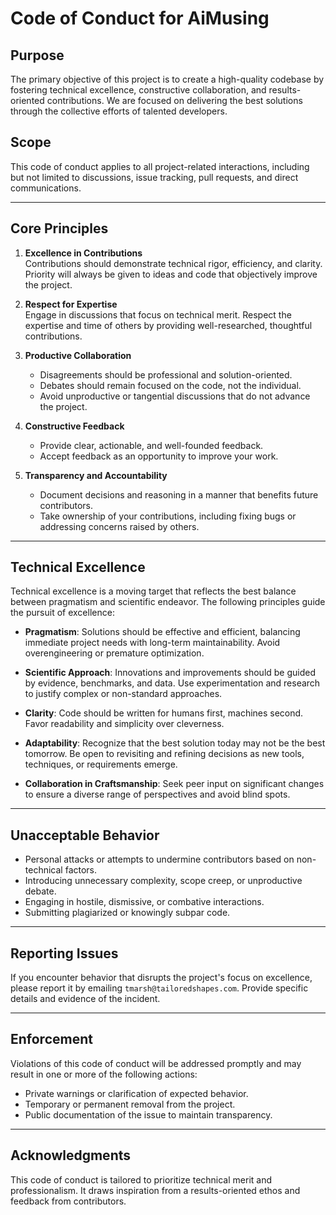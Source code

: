# Code of Conduct for AiMusing

## Purpose

The primary objective of this project is to create a high-quality codebase by fostering technical excellence, constructive collaboration, and results-oriented contributions. We are focused on delivering the best solutions through the collective efforts of talented developers.

## Scope

This code of conduct applies to all project-related interactions, including but not limited to discussions, issue tracking, pull requests, and direct communications.

---

## Core Principles

1. **Excellence in Contributions**  
   Contributions should demonstrate technical rigor, efficiency, and clarity. Priority will always be given to ideas and code that objectively improve the project.

2. **Respect for Expertise**  
   Engage in discussions that focus on technical merit. Respect the expertise and time of others by providing well-researched, thoughtful contributions.

3. **Productive Collaboration**

    - Disagreements should be professional and solution-oriented.
    - Debates should remain focused on the code, not the individual.
    - Avoid unproductive or tangential discussions that do not advance the project.

4. **Constructive Feedback**

    - Provide clear, actionable, and well-founded feedback.
    - Accept feedback as an opportunity to improve your work.

5. **Transparency and Accountability**
    - Document decisions and reasoning in a manner that benefits future contributors.
    - Take ownership of your contributions, including fixing bugs or addressing concerns raised by others.

---

## Technical Excellence

Technical excellence is a moving target that reflects the best balance between pragmatism and scientific endeavor. The following principles guide the pursuit of excellence:

- **Pragmatism**: Solutions should be effective and efficient, balancing immediate project needs with long-term maintainability. Avoid overengineering or premature optimization.

- **Scientific Approach**: Innovations and improvements should be guided by evidence, benchmarks, and data. Use experimentation and research to justify complex or non-standard approaches.

- **Clarity**: Code should be written for humans first, machines second. Favor readability and simplicity over cleverness.

- **Adaptability**: Recognize that the best solution today may not be the best tomorrow. Be open to revisiting and refining decisions as new tools, techniques, or requirements emerge.

- **Collaboration in Craftsmanship**: Seek peer input on significant changes to ensure a diverse range of perspectives and avoid blind spots.

---

## Unacceptable Behavior

- Personal attacks or attempts to undermine contributors based on non-technical factors.
- Introducing unnecessary complexity, scope creep, or unproductive debate.
- Engaging in hostile, dismissive, or combative interactions.
- Submitting plagiarized or knowingly subpar code.

---

## Reporting Issues

If you encounter behavior that disrupts the project's focus on excellence, please report it by emailing `tmarsh@tailoredshapes.com`. Provide specific details and evidence of the incident.

---

## Enforcement

Violations of this code of conduct will be addressed promptly and may result in one or more of the following actions:

- Private warnings or clarification of expected behavior.
- Temporary or permanent removal from the project.
- Public documentation of the issue to maintain transparency.

---

## Acknowledgments

This code of conduct is tailored to prioritize technical merit and professionalism. It draws inspiration from a results-oriented ethos and feedback from contributors.
